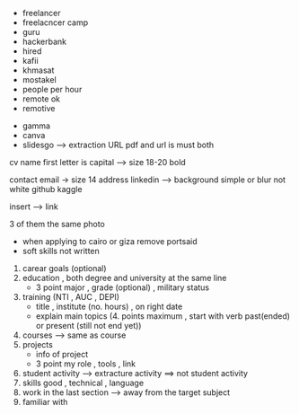 
- freelancer
- freelacncer camp
- guru 
- hackerbank 
- hired 
- kafii
- khmasat
- mostakel
- people per hour 
- remote ok
- remotive 
* gamma 
* canva 
* slidesgo --> extraction URL pdf and url is must both

cv
name first letter is capital --> size 18-20 bold

contact email -> size 14
address
linkedin --> background simple or blur not white
github
kaggle

insert --> link 

3 of them the same photo

- when applying to cairo or giza remove portsaid
- soft skills not written

1. carear goals (optional)
2. education , both degree and university at the same line 
	- 3 point major , grade (optional) , military status
3. training (NTI , AUC , DEPI)
	- title , institute (no. hours) , on right date 
	- explain main topics (4. points maximum , start with verb past(ended) or present (still not end yet))
4. courses  --> same as course 
5. projects 
	- info of project 
	- 3 point my role , tools , link 
6. student activity --> extracture activity ==> not student activity
7. skills good , technical , language 
8. work in the last section --> away from the target subject 
9. familiar with 
